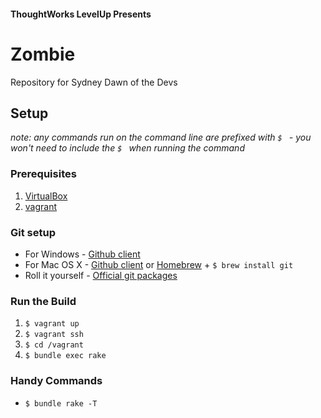 #### ThoughtWorks LevelUp Presents

# Zombie

Repository for Sydney Dawn of the Devs

## Setup

_note: any commands run on the command line are prefixed with `$ ` - you won't
need to include the `$ ` when running the command_

### Prerequisites

1. [VirtualBox](https://www.virtualbox.org/)
2. [vagrant](https://www.vagrantup.com/)

### Git setup

- For Windows - [Github client](http://windows.github.com/)
- For Mac OS X - [Github client](http://mac.github.com/) or [Homebrew](http://brew.sh/) + `$ brew install git`
- Roll it yourself - [Official git packages](http://git-scm.com/downloads)

### Run the Build

1. `$ vagrant up`
2. `$ vagrant ssh`
3. `$ cd /vagrant`
4. `$ bundle exec rake`

### Handy Commands

* `$ bundle rake -T`
